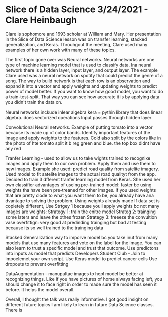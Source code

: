 # Slice of Data Science 3/24/2021 - Clare Heinbaugh
Clare is sophomore and 1693 scholar at William and Mary. Her presentation in the Slice of Data Science lesson was on transfer learning, stacked generalization, and Keras. Throuhgout the meeting, Clare used many examples of her own work with many of these topics. 

The first topic gone over was Neural networks. Neural networks are one type of machine learning model that is used to classify data. Ina neural network there is a hidden layer, input layer, and output layer. The example Clare used was a neural network on spotify that could predict the genre of a song. The way to build network is that each row is an observation and expand it into a vector and apply weights and updating weights to predict power of model better. If you want to know how good model, you want to do a train-test-split. That way you can see how accurate it is by applying data you didn't train the data on. 

Neural networks inckude inlear algebra
kera = pythin library  that does linear algebra. does vectorized operations
Input passes through hidden layer

Convolutional Neural networks. Example of putting tomato into a vector because its made up of color bands. Identify important features of the image and apply weights to the features. Cold also split by the colors like in the photo of hte tomato split it b reg green and blue. the top box didnt have any red

Tranfer Learning - used to allow us to take wights trained to recognixe images and apply them to our own problem. Apply them and use them to new images. 
Example she used: predict road quality from satelite imagery. Used model to fit satelite images to the actual road qualityt from the app. 
Decided to train 3 dfferent tranfer learning model from Keras. She used her own classifier
advantages of useing pre-trained model: faster bc using weights tha have been pre-treaned for other images. If you used weights that are pretty clode to what you want them to be, you already have ana dvantage to solving the problem. Using weights already made
If data set is copletely different, Use Strtgey 1 because youll apply weights bc not many images are weights: Strategy 1: train the enitre model
Strateg 2: trainging some laters and leave the othes frozen
Strategy 3: freeeze the convultion vase
overfittign: very good at predinding trainging but bad at testing because its so well trained to the trainging data

Stacked Generalization
way to imporve model bc you take inut from many models that use many features and vote on the label for the image. You can also learn to trust a specific model and trust that outcome. 
Use predictons into inputs as model that predicts
Developers Student Club - Join to impoelemet your own script. Use Keras model to predict cancer cells
Use dropouts to prevent overfitting

DataAugmentation - manupultae images to hepl model be better at recognizing things. Like if you have pictures of horse always facing left, you should change it to face right in order to made sure the model has seen it before. It helps the model overall. 

Overall, I thought the talk was really informative. I got good insight on different future topics I am likely to learn in future Data Science classes. There is 
